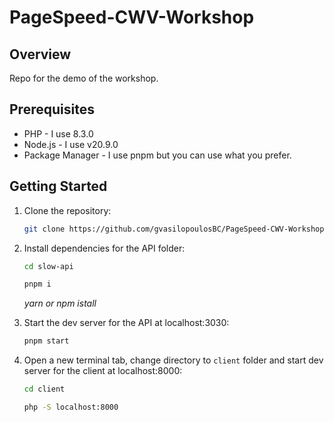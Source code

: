 # PageSpeed-CWV-Workshop

## Overview

Repo for the demo of the workshop.

## Prerequisites

- PHP - I use 8.3.0
- Node.js - I use v20.9.0
- Package Manager - I use pnpm but you can use what you prefer.

## Getting Started

1. Clone the repository:

   ```bash
   git clone https://github.com/gvasilopoulosBC/PageSpeed-CWV-Workshop.git
   ```

2. Install dependencies for the API folder:

   ```bash
   cd slow-api
   ```

   ```bash
   pnpm i
   ```

   _yarn or npm istall_

3. Start the dev server for the API at localhost:3030:

   ```bash
   pnpm start
   ```

4. Open a new terminal tab, change directory to `client` folder and start dev server for the client at localhost:8000:

   ```bash
   cd client
   ```

   ```bash
   php -S localhost:8000
   ```
